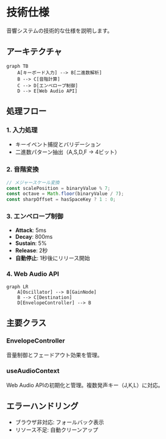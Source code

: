 # 技術仕様

音響システムの技術的な仕様を説明します。

## アーキテクチャ

```mermaid
graph TB
    A[キーボード入力] --> B[二進数解析]
    B --> C[音階計算]
    C --> D[エンベロープ制御]
    D --> E[Web Audio API]
```

## 処理フロー

### 1. 入力処理
- キーイベント捕捉とバリデーション
- 二進数パターン抽出（A,S,D,F → 4ビット）

### 2. 音階変換
```typescript
// メジャースケール変換
const scalePosition = binaryValue % 7;
const octave = Math.floor(binaryValue / 7);
const sharpOffset = hasSpaceKey ? 1 : 0;
```

### 3. エンベロープ制御
- **Attack**: 5ms
- **Decay**: 800ms  
- **Sustain**: 5%
- **Release**: 2秒
- **自動停止**: 1秒後にリリース開始

### 4. Web Audio API
```mermaid
graph LR
    A[Oscillator] --> B[GainNode]
    B --> C[Destination]
    D[EnvelopeController] --> B
```

## 主要クラス

### EnvelopeController
音量制御とフェードアウト効果を管理。

### useAudioContext
Web Audio APIの初期化と管理。複数発声キー（J,K,L）に対応。

## エラーハンドリング

- ブラウザ非対応: フォールバック表示
- リソース不足: 自動クリーンアップ